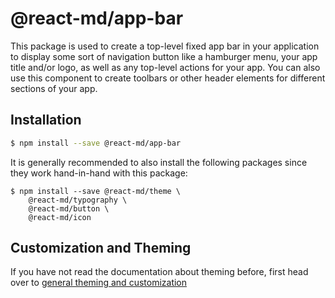 # @react-md/app-bar

This package is used to create a top-level fixed app bar in your application to
display some sort of navigation button like a hamburger menu, your app title
and/or logo, as well as any top-level actions for your app. You can also use
this component to create toolbars or other header elements for different
sections of your app.

## Installation

```sh
$ npm install --save @react-md/app-bar
```

It is generally recommended to also install the following packages since they
work hand-in-hand with this package:

```
$ npm install --save @react-md/theme \
    @react-md/typography \
    @react-md/button \
    @react-md/icon
```

## Customization and Theming

If you have not read the documentation about theming before, first head over to
[general theming and customization](https://react-md.dev/customization)
